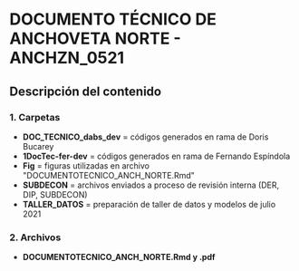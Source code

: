 # DOCUMENTO TÉCNICO DE ANCHOVETA NORTE - ANCHZN_0521


## Descripción del contenido

### 1. Carpetas

- **DOC_TECNICO_dabs_dev** = códigos generados en rama de Doris Bucarey
- **1DocTec-fer-dev** = códigos generados en rama de Fernando Espíndola
- **Fig** = figuras utilizadas en archivo "DOCUMENTOTECNICO_ANCH_NORTE.Rmd"
- **SUBDECON** = archivos enviados a proceso de revisión interna (DER, DIP, SUBDECON)
- **TALLER_DATOS** = preparación de taller de datos y modelos de julio 2021


### 2. Archivos

- **DOCUMENTOTECNICO_ANCH_NORTE.Rmd y .pdf** 

